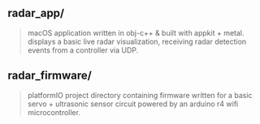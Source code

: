 ## radar_app/
> macOS application written in obj-c++ & built with appkit + metal. displays a basic live radar visualization, receiving radar detection events from a controller via UDP.

## radar_firmware/
> platformIO project directory containing firmware written for a basic servo + ultrasonic sensor circuit powered by an arduino r4 wifi microcontroller.
